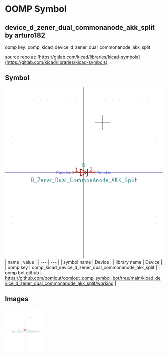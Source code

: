 # OOMP Symbol  
## device_d_zener_dual_commonanode_akk_split  by arturo182  
  
oomp key: oomp_kicad_device_d_zener_dual_commonanode_akk_split  
  
source repo at: [https://gitlab.com/kicad/libraries/kicad-symbols](https://gitlab.com/kicad/libraries/kicad-symbols)  
## Symbol  
  
[![working.png](working_600.png)](working.png)  
| name | value | 
| --- | --- | 
| symbol name | Device | 
| library name | Device | 
| oomp key | oomp_kicad_device_d_zener_dual_commonanode_akk_split | 
| oomp bot github | https://github.com/oomlout/oomlout_oomp_symbol_bot/tree/main/kicad_device_d_zener_dual_commonanode_akk_split/working | 
## Images  
  
[![working.png](working_140.png)](working.png)  
